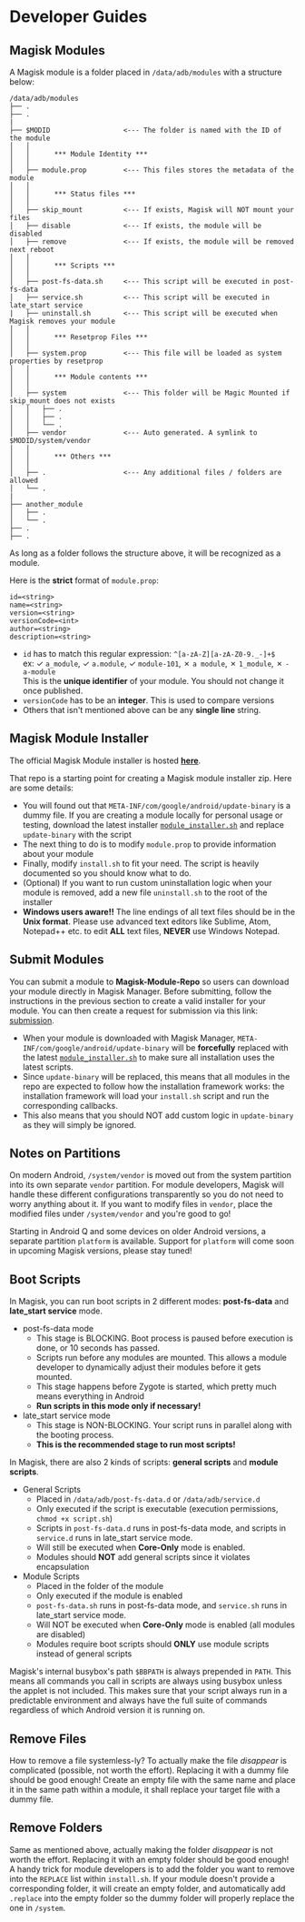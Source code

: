 # Developer Guides

## Magisk Modules
A Magisk module is a folder placed in `/data/adb/modules` with a structure below:

```
/data/adb/modules
├── .
├── .
|
├── $MODID                  <--- The folder is named with the ID of the module
│   │
│   │      *** Module Identity ***
│   │
│   ├── module.prop         <--- This files stores the metadata of the module
│   │
│   │      *** Status files ***
│   │
│   ├── skip_mount          <--- If exists, Magisk will NOT mount your files
│   ├── disable             <--- If exists, the module will be disabled
│   ├── remove              <--- If exists, the module will be removed next reboot
│   │
│   │      *** Scripts ***
│   │
│   ├── post-fs-data.sh     <--- This script will be executed in post-fs-data
│   ├── service.sh          <--- This script will be executed in late_start service
|   ├── uninstall.sh        <--- This script will be executed when Magisk removes your module
│   │
│   │      *** Resetprop Files ***
│   │
│   ├── system.prop         <--- This file will be loaded as system properties by resetprop
│   │
│   │      *** Module contents ***
│   │
│   ├── system              <--- This folder will be Magic Mounted if skip_mount does not exists
│   │   ├── .
│   │   ├── .
│   │   └── .
│   ├── vendor              <--- Auto generated. A symlink to $MODID/system/vendor
│   │
│   │      *** Others ***
│   │
│   ├── .                   <--- Any additional files / folders are allowed
│   └── .
|
├── another_module
│   ├── .
│   └── .
├── .
├── .
```
As long as a folder follows the structure above, it will be recognized as a module.

Here is the **strict** format of `module.prop`:

```
id=<string>
name=<string>
version=<string>
versionCode=<int>
author=<string>
description=<string>
```
- `id` has to match this regular expression: `^[a-zA-Z][a-zA-Z0-9._-]+$`<br>
ex: ✓ `a_module`, ✓ `a.module`, ✓ `module-101`, ✗ `a module`, ✗ `1_module`, ✗ `-a-module`<br>
This is the **unique identifier** of your module. You should not change it once published.
- `versionCode` has to be an **integer**. This is used to compare versions
- Others that isn't mentioned above can be any **single line** string.

## Magisk Module Installer
The official Magisk Module installer is hosted **[here](https://github.com/topjohnwu/magisk-module-installer)**.

That repo is a starting point for creating a Magisk module installer zip. Here are some details:

- You will found out that `META-INF/com/google/android/update-binary` is a dummy file. If you are creating a module locally for personal usage or testing, download the latest installer [`module_installer.sh`](https://github.com/topjohnwu/Magisk/blob/master/scripts/module_installer.sh) and replace `update-binary` with the script
- The next thing to do is to modify `module.prop` to provide information about your module
- Finally, modify `install.sh` to fit your need. The script is heavily documented so you should know what to do.
- (Optional) If you want to run custom uninstallation logic when your module is removed, add a new file `uninstall.sh` to the root of the installer
- **Windows users aware!!** The line endings of all text files should be in the **Unix format**. Please use advanced text editors like Sublime, Atom, Notepad++ etc. to edit **ALL** text files, **NEVER** use Windows Notepad.

## Submit Modules
You can submit a module to **Magisk-Module-Repo** so users can download your module directly in Magisk Manager. Before submitting, follow the instructions in the previous section to create a valid installer for your module. You can then create a request for submission via this link: [submission](https://github.com/Magisk-Modules-Repo/submission).

- When your module is downloaded with Magisk Manager, `META-INF/com/google/android/update-binary` will be **forcefully** replaced with the latest [`module_installer.sh`](https://github.com/topjohnwu/Magisk/blob/master/scripts/module_installer.sh) to make sure all installation uses the latest scripts.
- Since `update-binary` will be replaced, this means that all modules in the repo are expected to follow how the installation framework works: the installation framework will load your `install.sh` script and run the corresponding callbacks.
- This also means that you should NOT add custom logic in `update-binary` as they will simply be ignored.

## Notes on Partitions
On modern Android, `/system/vendor` is moved out from the system partition into its own separate `vendor` partition. For module developers, Magisk will handle these different configurations transparently so you do not need to worry anything about it. If you want to modify files in `vendor`, place the modified files under `/system/vendor` and you're good to go!

Starting in Android Q and some devices on older Android versions, a separate partition `platform` is available. Support for `platform` will come soon in upcoming Magisk versions, please stay tuned!

## Boot Scripts
In Magisk, you can run boot scripts in 2 different modes: **post-fs-data** and **late_start service** mode.

- post-fs-data mode
    - This stage is BLOCKING. Boot process is paused before execution is done, or 10 seconds has passed.
    - Scripts run before any modules are mounted. This allows a module developer to dynamically adjust their modules before it gets mounted.
    - This stage happens before Zygote is started, which pretty much means everything in Android
    - **Run scripts in this mode only if necessary!**
- late_start service mode
    - This stage is NON-BLOCKING. Your script runs in parallel along with the booting process.
    - **This is the recommended stage to run most scripts!**

In Magisk, there are also 2 kinds of scripts: **general scripts** and **module scripts**.

- General Scripts
    - Placed in `/data/adb/post-fs-data.d` or `/data/adb/service.d`
    - Only executed if the script is executable (execution permissions, `chmod +x script.sh`)
    - Scripts in `post-fs-data.d` runs in post-fs-data mode, and scripts in `service.d` runs in late_start service mode.
    - Will still be executed when **Core-Only** mode is enabled.
    - Modules should **NOT** add general scripts since it violates encapsulation
- Module Scripts
    - Placed in the folder of the module
    - Only executed if the module is enabled
    - `post-fs-data.sh` runs in post-fs-data mode, and `service.sh` runs in late_start service mode.
    - Will NOT be executed when **Core-Only** mode is enabled (all modules are disabled)
    - Modules require boot scripts should **ONLY** use module scripts instead of general scripts

Magisk's internal busybox's path `$BBPATH` is always prepended in `PATH`. This means all commands you call in scripts are always using busybox unless the applet is not included. This makes sure that your script always run in a predictable environment and always have the full suite of commands regardless of which Android version it is running on.

## Remove Files
How to remove a file systemless-ly? To actually make the file *disappear* is complicated (possible, not worth the effort). Replacing it with a dummy file should be good enough! Create an empty file with the same name and place it in the same path within a module, it shall replace your target file with a dummy file.

## Remove Folders
Same as mentioned above, actually making the folder *disappear* is not worth the effort. Replacing it with an empty folder should be good enough! A handy trick for module developers is to add the folder you want to remove into the `REPLACE` list within `install.sh`. If your module doesn't provide a corresponding folder, it will create an empty folder, and automatically add `.replace` into the empty folder so the dummy folder will properly replace the one in `/system`.
